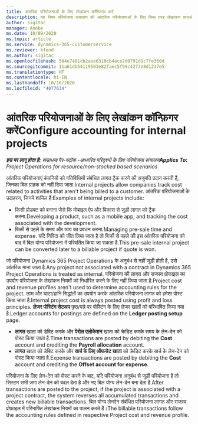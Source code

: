 ```yaml
---
title: आंतरिक परियोजनाओं के लिए लेखांकन कॉन्फ़िगर करें
description: यह विषय परियोजना संचालन की आंतरिक परियोजनाओं के लिए किस तरह लेखांकन प्रथाओं को तैयार किया जाए, पर जानकारी प्रदान करता है.
author: sigitac
manager: Annbe
ms.date: 10/09/2020
ms.topic: article
ms.service: dynamics-365-customerservice
ms.reviewer: kfend
ms.author: sigitac
ms.openlocfilehash: 504e7481cb2aee6310cb4ace2d0791d1c7fe360d
ms.sourcegitcommit: 11a61db54119503e82faec5f99c4273e8d1247e5
ms.translationtype: HT
ms.contentlocale: hi-IN
ms.lasthandoff: 10/16/2020
ms.locfileid: "4077634"
---
```

# <a name="configure-accounting-for-internal-projects"></a><span data-ttu-id="1336e-103">आंतरिक परियोजनाओं के लिए लेखांकन कॉन्फ़िगर करें</span><span class="sxs-lookup"><span data-stu-id="1336e-103">Configure accounting for internal projects</span></span>

<span data-ttu-id="1336e-104">_**इस पर लागू होता है:** संसाधन/गैर-स्टॉक -आधारित परिदृश्यों के लिए परियोजना संचालन_</span><span class="sxs-lookup"><span data-stu-id="1336e-104">_**Applies To:** Project Operations for resource/non-stocked based scenarios_</span></span>

<span data-ttu-id="1336e-105">आंतरिक परियोजनाएं कंपनियों को गतिविधियों संबंधित लागत ट्रैक करने की अनुमति प्रदान करती हैं, जिनका बिल ग्राहक को नहीं दिया जाता.</span><span class="sxs-lookup"><span data-stu-id="1336e-105">Internal projects allow companies track cost related to activities that aren't being billed to a customer.</span></span> <span data-ttu-id="1336e-106">आंतरिक परियोजनाओं के उदाहरण, जिनमें शामिल हैं:</span><span class="sxs-lookup"><span data-stu-id="1336e-106">Examples of internal projects include:</span></span>

- <span data-ttu-id="1336e-107">किसी प्रोडक्ट को बनाना जैसे कि मोबाइल ऐप और विकास से जुड़ी लागत को ट्रैक करना.</span><span class="sxs-lookup"><span data-stu-id="1336e-107">Developing a product, such as a mobile app, and tracking the cost associated with the development.</span></span>
- <span data-ttu-id="1336e-108">बिक्री से पहले के समय और व्यय का प्रबंधन करना.</span><span class="sxs-lookup"><span data-stu-id="1336e-108">Managing pre-sale time and expense.</span></span> <span data-ttu-id="1336e-109">यदि निविदा को जीत लिया जाता है तो बिक्री से पहले की इस आंतरिक परियोजना को बाद में बिल योग्य परियोजना में परिवर्तित किया जा सकता है.</span><span class="sxs-lookup"><span data-stu-id="1336e-109">This pre-sale internal project can be converted later to a billable project if quote is won.</span></span>

<span data-ttu-id="1336e-110">जो परियोजना Dynamics 365 Project Operations के अनुबंध से नहीं जुड़ी होती है, उसे आंतरिक माना जाता है.</span><span class="sxs-lookup"><span data-stu-id="1336e-110">Any project not associated with a contract in Dynamics 365 Project Operations is treated as internal.</span></span> <span data-ttu-id="1336e-111">परियोजना की लागत और राजस्व प्रोफाइल का उपयोग परियोजना के लेखांकन नियमों को निर्धारित करने के लिए नहीं किया जाता है.</span><span class="sxs-lookup"><span data-stu-id="1336e-111">Project cost and revenue profiles aren't used to determine accounting rules for the project.</span></span> <span data-ttu-id="1336e-112">लाभ और घाटा/हानि सिद्धांतों का उपयोग करके आंतरिक परियोजना लागत को हमेशा पोस्ट किया जाता है.</span><span class="sxs-lookup"><span data-stu-id="1336e-112">Internal project cost is always posted using profit and loss principles.</span></span> <span data-ttu-id="1336e-113">**लेजर पोस्टिंग सेटअप** पृष्ठ/पन्ने पर पोस्टिंग के लिए लेजर खातों को परिभाषित किया गया है.</span><span class="sxs-lookup"><span data-stu-id="1336e-113">Ledger accounts for postings are defined on the **Ledger posting setup** page.</span></span>

- <span data-ttu-id="1336e-114">**लागत** खाता को डेबिट करके और **पेरोल एलोकेशन** खाता को क्रेडिट करके समय के लेन-देन को पोस्ट किया जाता है.</span><span class="sxs-lookup"><span data-stu-id="1336e-114">Time transactions are posted by debiting the **Cost** account and crediting the **Payroll allocation** account.</span></span>
- <span data-ttu-id="1336e-115">**लागत** खाता को डेबिट करके और **खर्च के लिए ऑफसेट खाता** को क्रेडिट करके खर्च के लेन-देन को पोस्ट किया जाता है.</span><span class="sxs-lookup"><span data-stu-id="1336e-115">Expense transactions are posted by debiting the **Cost** account and crediting the **Offset account for expense**.</span></span>

<span data-ttu-id="1336e-116">परियोजना के लिए लेन-देन को पोस्ट करने के बाद, यदि परियोजना अनुबंध से जुड़ी परियोजना है तो सिस्टम सभी जमा लेन-देन को बदल देता है और नए बिल योग्य लेन-देन बना देता है.</span><span class="sxs-lookup"><span data-stu-id="1336e-116">After transactions are posted to the project, if the project is associated with a project contract, the system reverses all accumulated transactions and creates new billable transactions.</span></span> <span data-ttu-id="1336e-117">बिल योग्य लेनदेन संबंधित परियोजना लागत और राजस्व प्रोफ़ाइल में परिभाषित लेखांकन नियमों का पालन करते हैं।</span><span class="sxs-lookup"><span data-stu-id="1336e-117">The billable transactions follow the accounting rules defined in respective Project cost and revenue profile.</span></span>


